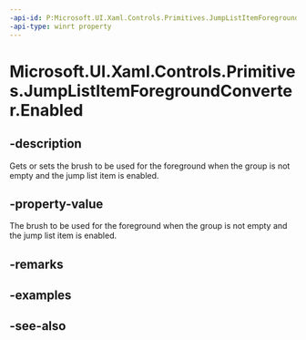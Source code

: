 ```yaml
---
-api-id: P:Microsoft.UI.Xaml.Controls.Primitives.JumpListItemForegroundConverter.Enabled
-api-type: winrt property
---
```


<!-- Property syntax
public Windows.UI.Xaml.Media.Brush Enabled { get;  set; }
-->

# Microsoft.UI.Xaml.Controls.Primitives.JumpListItemForegroundConverter.Enabled

## -description
Gets or sets the brush to be used for the foreground when the group is not empty and the jump list item is enabled.

## -property-value
The brush to be used for the foreground when the group is not empty and the jump list item is enabled.

## -remarks

## -examples

## -see-also
